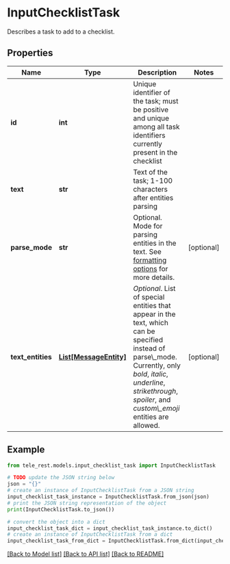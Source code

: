 # InputChecklistTask

Describes a task to add to a checklist.

## Properties

Name | Type | Description | Notes
------------ | ------------- | ------------- | -------------
**id** | **int** | Unique identifier of the task; must be positive and unique among all task identifiers currently present in the checklist | 
**text** | **str** | Text of the task; 1-100 characters after entities parsing | 
**parse_mode** | **str** | Optional. Mode for parsing entities in the text. See [formatting options](https://core.telegram.org/bots/api#formatting-options) for more details. | [optional] 
**text_entities** | [**List[MessageEntity]**](MessageEntity.md) | *Optional*. List of special entities that appear in the text, which can be specified instead of parse\\_mode. Currently, only *bold*, *italic*, *underline*, *strikethrough*, *spoiler*, and *custom\\_emoji* entities are allowed. | [optional] 

## Example

```python
from tele_rest.models.input_checklist_task import InputChecklistTask

# TODO update the JSON string below
json = "{}"
# create an instance of InputChecklistTask from a JSON string
input_checklist_task_instance = InputChecklistTask.from_json(json)
# print the JSON string representation of the object
print(InputChecklistTask.to_json())

# convert the object into a dict
input_checklist_task_dict = input_checklist_task_instance.to_dict()
# create an instance of InputChecklistTask from a dict
input_checklist_task_from_dict = InputChecklistTask.from_dict(input_checklist_task_dict)
```
[[Back to Model list]](../README.md#documentation-for-models) [[Back to API list]](../README.md#documentation-for-api-endpoints) [[Back to README]](../README.md)


